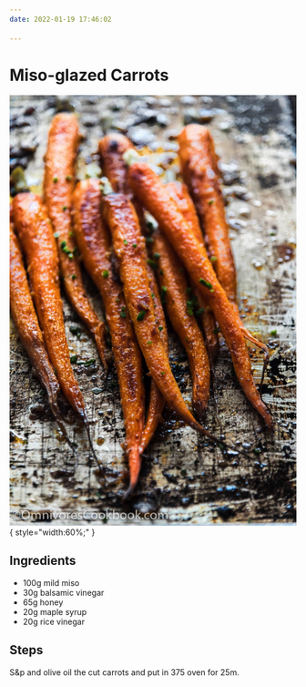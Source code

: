 ```yaml
---
date: 2022-01-19 17:46:02

---
```


# Miso-glazed Carrots
![misoglazedcarrots.jpg](../../images/misoglazedcarrots.jpg){ style="width:60%;" }


## Ingredients
* 100g mild miso
* 30g balsamic vinegar 
* 65g honey
* 20g maple syrup
* 20g rice vinegar


## Steps
S&p and olive oil the cut carrots and put in 375 oven for 25m. 

